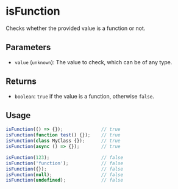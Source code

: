 # isFunction

Checks whether the provided value is a function or not.

## Parameters

* `value` (`unknown`): The value to check, which can be of any type.

## Returns

* `boolean`: `true` if the value is a function, otherwise `false`.

## Usage

```ts
isFunction(() => {});              // true
isFunction(function test() {});    // true
isFunction(class MyClass {});      // true
isFunction(async () => {});        // true

isFunction(123);                   // false
isFunction('function');            // false
isFunction({});                    // false
isFunction(null);                  // false
isFunction(undefined);             // false
```
